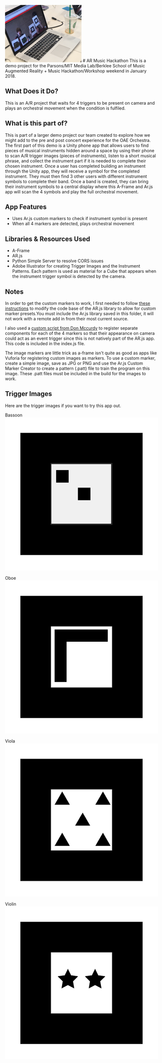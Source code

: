 <img src = "https://github.com/drmartens/arJamMIT/blob/master/demoImage.JPG" width="50%">
# AR Music Hackathon
This is a demo project for the Parsons/MIT Media Lab/Berklee School of Music Augmented Reality + Music Hackathon/Workshop weekend in January 2018.

## What Does it Do?
This is an A/R project that waits for 4 triggers to be present on camera and plays an orchestral movement when the condition is fulfiled.

## What is this part of?
This is part of a larger demo project our team created to explore how we might add to the pre and post concert experience for the OAE Orchestra. The first part of this demo is a Unity phone app that allows users to find pieces of musical instruments hidden around a space by using their phone to scan A/R trigger images (pieces of instruments), listen to a short musical phrase, and collect the instrument part if it is needed to complete their chosen instrument. Once a user has completed building an instrument through the Unity app, they will receive a symbol for the completed instrument. They must then find 3 other users with different instrument symbols to complete their band. Once a band is created, they can bring their instrument symbols to a central display where this A-Frame and Ar.js app will scan the 4 symbols and play the full orchestral movement.

## App Features
* Uses Ar.js custom markers to check if instrument symbol is present
* When all 4 markers are detected, plays orchestral movement

## Libraries & Resources Used
* A-Frame
* AR.js
* Python Simple Server to resolve CORS issues
* Adobe Illustrator for creating Trigger Images and the Instrument Patterns. Each pattern is used as material for a Cube that appears when the instrument trigger symbol is detected by the camera.

## Notes
In order to get the custom markers to work, I first needed to follow [these instructions](https://github.com/wimvdc/AR.js/commit/950e82db6d0c3851647d429282c5ade52ee95891) to modify the code base of the AR.js library to allow for custom marker presets.You must include the Ar.js library saved in this folder, it will not work with a remote add in from their most current source. 

I also used a [custom script from Don Mccurdy](https://github.com/donmccurdy/aframe-extras/issues/180) to register separate components for each of the 4 markers so that their appearance on camera could act as an event trigger since this is not natively part of the AR.js app. This code is included in the index.js file.

The image markers are little trick as a-frame isn't quite as good as apps like Vuforia for registering custom images as markers. To use a custom marker, create a simple image, save as JPG or PNG and use the Ar.js Custom Marker Creator to create a pattern (.patt) file to train the program on this image. These .patt files must be included in the build for the images to work.

## Trigger Images
Here are the trigger images if you want to try this app out.

Bassoon
![bassoonTrigger](https://github.com/drmartens/arJamMIT/blob/master/imageTriggerPhotosforTesting/bassoonTrigger.png)

Oboe
![oboeTrigger](https://github.com/drmartens/arJamMIT/blob/master/imageTriggerPhotosforTesting/oboeTrigger.png)

Viola
![violaTrigger](https://github.com/drmartens/arJamMIT/blob/master/imageTriggerPhotosforTesting/violaTrigger.png)

Violin
![violinTrigger](https://github.com/drmartens/arJamMIT/blob/master/imageTriggerPhotosforTesting/violinTrigger.png)



